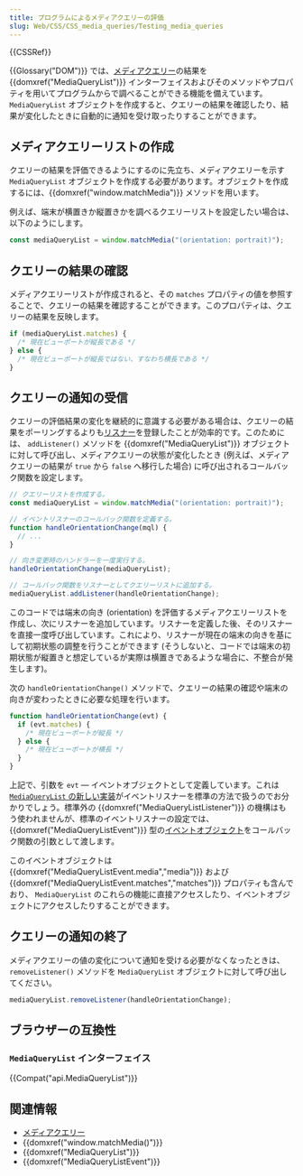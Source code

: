 ```yaml
---
title: プログラムによるメディアクエリーの評価
slug: Web/CSS/CSS_media_queries/Testing_media_queries
---
```


{{CSSRef}}

{{Glossary("DOM")}} では、[メディアクエリー](/ja/docs/Web/CSS/Media_Queries)の結果を {{domxref("MediaQueryList")}} インターフェイスおよびそのメソッドやプロパティを用いてプログラムからで調べることができる機能を備えています。 `MediaQueryList` オブジェクトを作成すると、クエリーの結果を確認したり、結果が変化したときに自動的に通知を受け取ったりすることができます。

## メディアクエリーリストの作成

クエリーの結果を評価できるようにするのに先立ち、メディアクエリーを示す `MediaQueryList` オブジェクトを作成する必要があります。オブジェクトを作成するには、{{domxref("window.matchMedia")}} メソッドを用います。

例えば、端末が横置きか縦置きかを調べるクエリーリストを設定したい場合は、以下のようにします。

```js
const mediaQueryList = window.matchMedia("(orientation: portrait)");
```

## クエリーの結果の確認

メディアクエリーリストが作成されると、その `matches` プロパティの値を参照することで、クエリーの結果を確認することができます。このプロパティは、クエリーの結果を反映します。

```js
if (mediaQueryList.matches) {
  /* 現在ビューポートが縦長である */
} else {
  /* 現在ビューポートが縦長ではない、すなわち横長である */
}
```

## クエリーの通知の受信

クエリーの評価結果の変化を継続的に意識する必要がある場合は、クエリーの結果をポーリングするよりも[リスナー](/ja/docs/Web/API/EventTarget/addEventListener)を登録したことが効率的です。このためには、 `addListener()` メソッドを {{domxref("MediaQueryList")}} オブジェクトに対して呼び出し、メディアクエリーの状態が変化したとき (例えば、メディアクエリーの結果が `true` から `false` へ移行した場合) に呼び出されるコールバック関数を設定します。

```js
// クエリーリストを作成する。
const mediaQueryList = window.matchMedia("(orientation: portrait)");

// イベントリスナーのコールバック関数を定義する。
function handleOrientationChange(mql) {
  // ...
}

// 向き変更時のハンドラーを一度実行する。
handleOrientationChange(mediaQueryList);

// コールバック関数をリスナーとしてクエリーリストに追加する。
mediaQueryList.addListener(handleOrientationChange);
```

このコードでは端末の向き (orientation) を評価するメディアクエリーリストを作成し、次にリスナーを追加しています。リスナーを定義した後、そのリスナーを直接一度呼び出しています。これにより、リスナーが現在の端末の向きを基にして初期状態の調整を行うことができます (そうしないと、コードでは端末の初期状態が縦置きと想定しているが実際は横置きであるような場合に、不整合が発生します)。

次の `handleOrientationChange()` メソッドで、クエリーの結果の確認や端末の向きが変わったときに必要な処理を行います。

```js
function handleOrientationChange(evt) {
  if (evt.matches) {
    /* 現在ビューポートが縦長 */
  } else {
    /* 現在ビューポートが横長 */
  }
}
```

上記で、引数を `evt` — イベントオブジェクトとして定義しています。これは [`MediaQueryList` の新しい実装](/ja/docs/Web/API/MediaQueryList#browser_compatibility)がイベントリスナーを標準の方法で扱うのでお分かりでしょう。標準外の {{domxref("MediaQueryListListener")}} の機構はもう使われませんが、標準のイベントリスナーの設定では、 {{domxref("MediaQueryListEvent")}} 型の[イベントオブジェクト](/ja/docs/Web/API/Event)をコールバック関数の引数として渡します。

このイベントオブジェクトは {{domxref("MediaQueryListEvent.media","media")}} および {{domxref("MediaQueryListEvent.matches","matches")}} プロパティも含んでおり、 `MediaQueryList` のこれらの機能に直接アクセスしたり、イベントオブジェクトにアクセスしたりすることができます。

## クエリーの通知の終了

メディアクエリーの値の変化について通知を受ける必要がなくなったときは、 `removeListener()` メソッドを `MediaQueryList` オブジェクトに対して呼び出してください。

```js
mediaQueryList.removeListener(handleOrientationChange);
```

## ブラウザーの互換性

### `MediaQueryList` インターフェイス

{{Compat("api.MediaQueryList")}}

## 関連情報

- [メディアクエリー](/ja/docs/Web/CSS/Media_Queries/Using_media_queries)
- {{domxref("window.matchMedia()")}}
- {{domxref("MediaQueryList")}}
- {{domxref("MediaQueryListEvent")}}
